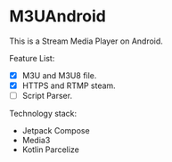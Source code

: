 # M3UAndroid
This is a Stream Media Player on Android.

Feature List:

- [x] M3U and M3U8 file.
- [x] HTTPS and RTMP steam.
- [ ] Script Parser.

Technology stack:
- Jetpack Compose
- Media3
- Kotlin Parcelize
